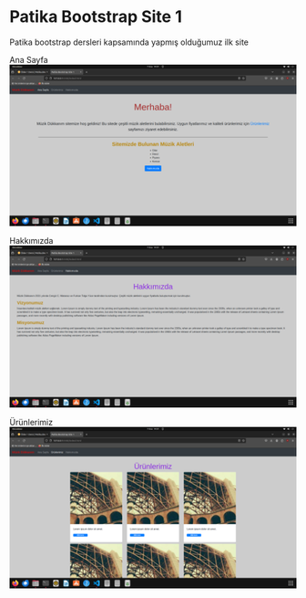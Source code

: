 # Patika Bootstrap Site 1

Patika bootstrap dersleri kapsamında yapmış olduğumuz ilk site

Ana Sayfa
![photo1](/photos/anasayfa.png)

Hakkımızda
![photo1](/photos/hakkımızda.png)

Ürünlerimiz
![photo1](/photos/urunlerimiz.png)